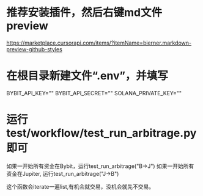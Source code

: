 # 推荐安装插件，然后右键md文件preview
https://marketplace.cursorapi.com/items/?itemName=bierner.markdown-preview-github-styles

# 在根目录新建文件“.env”，并填写
BYBIT_API_KEY=""
BYBIT_API_SECRET=""
SOLANA_PRIVATE_KEY=""

# 运行 test/workflow/test_run_arbitrage.py即可
如果一开始所有资金在Bybit，运行test_run_arbitrage("B→J")
如果一开始所有资金在Jupiter, 运行test_run_arbitrage("J→B")

这个函数会iterate一遍list,有机会就交易，没机会就先不交易。
